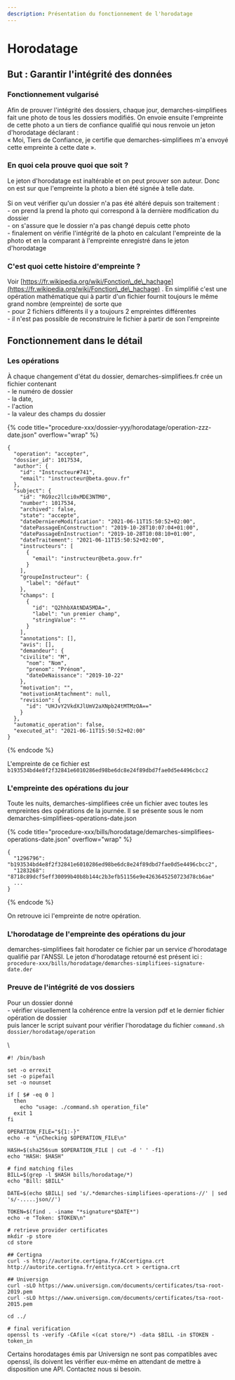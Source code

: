 ```yaml
---
description: Présentation du fonctionnement de l'horodatage
---
```


# Horodatage

## But : Garantir l'intégrité des données

### Fonctionnement vulgarisé

Afin de prouver l'intégrité des dossiers, chaque jour, demarches-simplifiees fait une photo de tous les dossiers modifiés. On envoie ensuite l'empreinte de cette photo a un tiers de confiance qualifié qui nous renvoie un jeton d'horodatage déclarant : \
« Moi, Tiers de Confiance, je certifie que demarches-simplifiees m'a envoyé cette empreinte à cette date ».

### En quoi cela prouve quoi que soit ?

Le jeton d'horodatage est inaltérable et on peut prouver son auteur. Donc on est sur que l'empreinte la photo a bien été signée à telle date.\
\
Si on veut vérifier qu'un dossier n'a pas été altéré depuis son traitement :\
\- on prend la prend la photo qui correspond à la dernière modification du dossier\
\- on s'assure que le dossier n'a pas changé depuis cette photo\
\- finalement on vérifie l'intégrité de la photo en calculant l'empreinte de la photo et en la comparant à l'empreinte enregistré dans le jeton d'horodatage

### C'est quoi cette histoire d'empreinte ?

Voir [https://fr.wikipedia.org/wiki/Fonction\_de\_hachage](https://fr.wikipedia.org/wiki/Fonction\_de\_hachage) . En simplifié c'est une opération mathématique qui à partir d'un fichier fournit toujours le même grand nombre (empreinte) de sorte que \
\- pour 2 fichiers différents il y a toujours 2 empreintes différentes\
\- il n'est pas possible de reconstruire le fichier à partir de son l'empreinte

## Fonctionnement dans le détail

### Les opérations

À chaque changement d'état du dossier, demarches-simplifiees.fr crée un fichier contenant \
\- le numéro de dossier\
\- la date, \
\- l'action\
\- la valeur des champs du dossier

{% code title="procedure-xxx/dossier-yyy/horodatage/operation-zzz-date.json" overflow="wrap" %}
```
{
  "operation": "accepter",
  "dossier_id": 1017534,
  "author": {
    "id": "Instructeur#741",
    "email": "instructeur@beta.gouv.fr"
  },
  "subject": {
    "id": "RG9zc2llci0xMDE3NTM0",
    "number": 1017534,
    "archived": false,
    "state": "accepte",
    "dateDerniereModification": "2021-06-11T15:50:52+02:00",
    "datePassageEnConstruction": "2019-10-28T10:07:04+01:00",
    "datePassageEnInstruction": "2019-10-28T10:08:10+01:00",
    "dateTraitement": "2021-06-11T15:50:52+02:00",
    "instructeurs": [
      {
        "email": "instructeur@beta.gouv.fr"
      }
    ],
    "groupeInstructeur": {
      "label": "défaut"
    },
    "champs": [
      {
        "id": "Q2hhbXAtNDA5MDA=",
        "label": "un premier champ",
        "stringValue": ""
      }
    ],
    "annotations": [],
    "avis": [],
    "demandeur": {
    "civilite": "M",
      "nom": "Nom",
      "prenom": "Prénom",
      "dateDeNaissance": "2019-10-22"
    },
    "motivation": "",
    "motivationAttachment": null,
    "revision": {
      "id": "UHJvY2VkdXJlUmV2aXNpb24tMTMzOA=="
    }
  },
  "automatic_operation": false,
  "executed_at": "2021-06-11T15:50:52+02:00"
}
```
{% endcode %}

L'empreinte de ce fichier est `b193534bd4e8f2f32841e6010286ed98be6dc8e24f89dbd7fae0d5e4496cbcc2`

### L'empreinte des opérations du jour

Toute les nuits, demarches-simplifiees crée un fichier avec toutes les empreintes des opérations de la journée. Il se présente sous le nom demarches-simplifiees-operations-date.json

{% code title="procedure-xxx/bills/horodatage/demarches-simplifiees-operations-date.json" overflow="wrap" %}
```
{
  "1296796": "b193534bd4e8f2f32841e6010286ed98be6dc8e24f89dbd7fae0d5e4496cbcc2",
  "1283268": "8718c89dcf5eff30099b40b8b144c2b3efb51156e9e4263645250723d78cb6ae"
  ...
}
```
{% endcode %}

On retrouve ici l'empreinte de notre opération.

### L'horodatage de l'empreinte des opérations du jour

demarches-simplifiees fait horodater ce fichier par un service d'horodatage qualifié par l'ANSSI. Le jeton d'horodatage retourné est présent ici :\
`procedure-xxx/bills/horodatage/demarches-simplifiees-signature-date.der`

### Preuve de l'intégrité de vos dossiers

Pour un dossier donné\
\- vérifier visuellement la cohérence entre la version pdf et le dernier fichier opération de dossier\
puis lancer le script suivant pour vérifier l'horodatage du fichier `command.sh dossier/horodatage/operation`

\


```
#! /bin/bash

set -o errexit
set -o pipefail
set -o nounset

if [ $# -eq 0 ]
  then
    echo "usage: ./command.sh operation_file"
  exit 1
fi

OPERATION_FILE="${1:-}"
echo -e "\nChecking $OPERATION_FILE\n"

HASH=$(sha256sum $OPERATION_FILE | cut -d ' ' -f1)
echo "HASH: $HASH"

# find matching files
BILL=$(grep -l $HASH bills/horodatage/*)
echo "Bill: $BILL"

DATE=$(echo $BILL| sed 's/.*demarches-simplifiees-operations-//' | sed 's/-.....json//')

TOKEN=$(find . -iname "*signature*$DATE*")
echo -e "Token: $TOKEN\n"

# retrieve provider certificates
mkdir -p store
cd store

## Certigna
curl -s http://autorite.certigna.fr/ACcertigna.crt http://autorite.certigna.fr/entityca.crt > certigna.crt

## Universign
curl -sLO https://www.universign.com/documents/certificates/tsa-root-2019.pem
curl -sLO https://www.universign.com/documents/certificates/tsa-root-2015.pem

cd ../

# final verification
openssl ts -verify -CAfile <(cat store/*) -data $BILL -in $TOKEN -token_in
```

Certains horodatages émis par Universign ne sont pas compatibles avec openssl, ils doivent les vérifier eux-même en attendant de mettre à disposition une API. Contactez nous si besoin.
